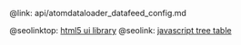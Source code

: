 @link: api/atomdataloader_datafeed_config.md

@seolinktop: [html5 ui library](https://webix.com)
@seolink: [javascript tree table](https://webix.com/widget/treetable/)